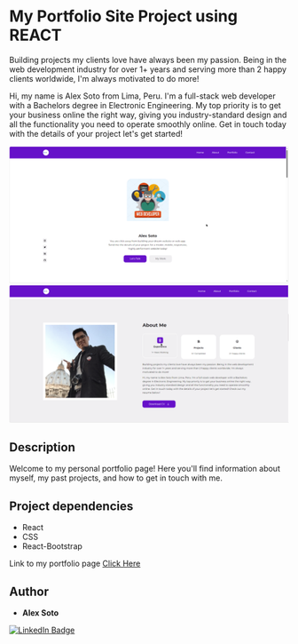 # My Portfolio Site Project using REACT

Building projects my clients love have always been my passion. Being in the web development industry for over 1+ years and serving more than 2 happy clients worldwide, I'm always motivated to do more!

Hi, my name is Alex Soto from Lima, Peru. I'm a full-stack web developer with a Bachelors degree in Electronic Engineering. My top priority is to get your business online the right way, giving you industry-standard design and all the functionality you need to operate smoothly online. Get in touch today with the details of your project let's get started!

<p>
<img width="800" alt="image" src="https://github.com/lexivn/My-React-Portfolio/blob/main/src/assets/img/header.png">
<img width="800" alt="image" src="https://github.com/lexivn/My-React-Portfolio/blob/main/src/assets/img/about_me.png">
</p>

## Description

Welcome to my personal portfolio page! Here you'll find information about myself, my past projects, and how to get in touch with me.

## Project dependencies

- React
- CSS
- React-Bootstrap

Link to my portfolio page
<a href="https://webreact-portfolio.netlify.app/">Click Here</a>

## Author

- **Alex Soto**
<div id="badges">
  <a href="https://www.linkedin.com/in/alexisedson/">
    <img src="https://img.shields.io/badge/LinkedIn-blue?style=for-the-badge&logo=linkedin&logoColor=white" alt="LinkedIn Badge"/>
  </a>
</div>
